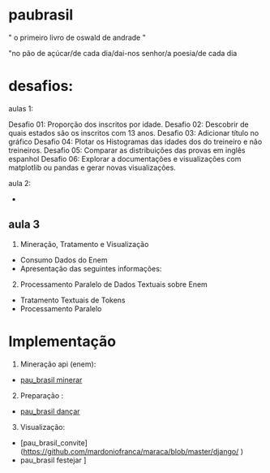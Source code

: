 # paubrasil

" o primeiro livro de oswald de andrade "  

"no pão de açúcar/de cada dia/dai-nos senhor/a poesia/de cada dia

# desafios:

aulas 1:

Desafio 01: Proporção dos inscritos por idade.
Desafio 02: Descobrir de quais estados são os inscritos com 13 anos.
Desafio 03: Adicionar título no gráfico
Desafio 04: Plotar os Histogramas das idades dos do treineiro e não treineiros.
Desafio 05: Comparar as distribuições das provas em inglês espanhol
Desafio 06: Explorar a documentações e visualizações com matplotlib ou pandas e gerar novas visualizações.

aula 2:

- 

aula 3
-



1) Mineração, Tratamento e Visualização

- Consumo Dados do Enem
- Apresentação das seguintes informações:
   

2) Processamento Paralelo de Dados Textuais sobre Enem
- Tratamento Textuais de Tokens
- Processamento Paralelo 

# Implementação

1) Mineração api (enem):
  - [pau_brasil minerar ](https://github.com/mardoniofranca/maraca/blob/master/miner/api-request.ipynb)

2) Preparação :
  - [pau_brasil dançar ](https://github.com/mardoniofranca/maraca/blob/master/prepare/compras_itens.ipynb)

3) Visualização:
  - [pau_brasil_convite]  (https://github.com/mardoniofranca/maraca/blob/master/django/ )
  - pau_brasil festejar ] 
